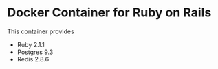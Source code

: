 # Docker Container for Ruby on Rails

This container provides
 * Ruby 2.1.1
 * Postgres 9.3
 * Redis 2.8.6

